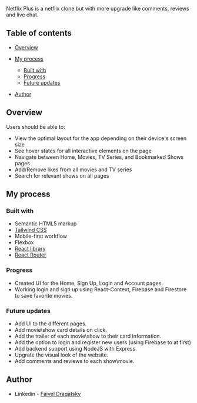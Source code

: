 Netflix Plus is a netflix clone but with more upgrade like comments, reviews and live chat.


## Table of contents
- [Overview](#Overview)
- [My process](#my-process)
  - [Built with](#built-with)
  - [Progress](#progress)
  - [Future updates](#future-updates)

- [Author](#author)

## Overview

Users should be able to:

- View the optimal layout for the app depending on their device's screen size
- See hover states for all interactive elements on the page
- Navigate between Home, Movies, TV Series, and Bookmarked Shows pages
- Add/Remove likes from all movies and TV series
- Search for relevant shows on all pages

## My process

### Built with

- Semantic HTML5 markup
- [Tailwind CSS](https://tailwindcss.com/)
- Mobile-first workflow
- Flexbox
- [React library](https://reactjs.org/)
- [React Router](https://reactrouter.com/en/main)

### Progress
- Created UI for the Home, Sign Up, Login and Account pages.
- Working login and sign up using React-Context, Firebase and Firestore to save favorite movies.

### Future updates
- Add UI to the different pages.
- Add movie\show card details on click.
- Add the trailer of each movie\show to their card information.
- Add the option to login and register new users (using Firebase to at first)
- Add backend support using NodeJS with Express.
- Upgrate the visual look of the website.
- Add comments and reviews to each show\movie.

## Author

- Linkedin - [Faivel Dragatsky](https://www.linkedin.com/in/faivel/)
